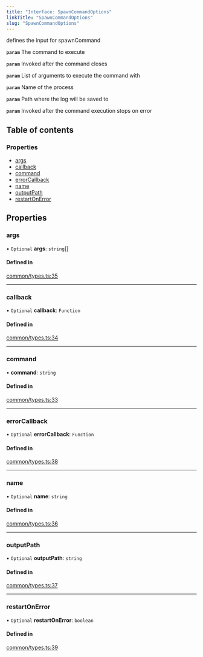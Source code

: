 ```yaml
---
title: "Interface: SpawnCommandOptions"
linkTitle: "SpawnCommandOptions"
slug: "SpawnCommandOptions"
---
```


defines the input for spawnCommand

**`param`** The command to execute

**`param`** Invoked after the command closes

**`param`** List of arguments to execute the command with

**`param`** Name of the process

**`param`** Path where the log will be saved to

**`param`**
Invoked after the command execution stops on error

## Table of contents

### Properties

- [args](SpawnCommandOptions.md#args)
- [callback](SpawnCommandOptions.md#callback)
- [command](SpawnCommandOptions.md#command)
- [errorCallback](SpawnCommandOptions.md#errorcallback)
- [name](SpawnCommandOptions.md#name)
- [outputPath](SpawnCommandOptions.md#outputpath)
- [restartOnError](SpawnCommandOptions.md#restartonerror)

## Properties

### args

• `Optional` **args**: `string`[]

#### Defined in

[common/types.ts:35](https://github.com/DooomiT/ros2-cli/blob/cffbfdc/src/common/types.ts#L35)

___

### callback

• `Optional` **callback**: `Function`

#### Defined in

[common/types.ts:34](https://github.com/DooomiT/ros2-cli/blob/cffbfdc/src/common/types.ts#L34)

___

### command

• **command**: `string`

#### Defined in

[common/types.ts:33](https://github.com/DooomiT/ros2-cli/blob/cffbfdc/src/common/types.ts#L33)

___

### errorCallback

• `Optional` **errorCallback**: `Function`

#### Defined in

[common/types.ts:38](https://github.com/DooomiT/ros2-cli/blob/cffbfdc/src/common/types.ts#L38)

___

### name

• `Optional` **name**: `string`

#### Defined in

[common/types.ts:36](https://github.com/DooomiT/ros2-cli/blob/cffbfdc/src/common/types.ts#L36)

___

### outputPath

• `Optional` **outputPath**: `string`

#### Defined in

[common/types.ts:37](https://github.com/DooomiT/ros2-cli/blob/cffbfdc/src/common/types.ts#L37)

___

### restartOnError

• `Optional` **restartOnError**: `boolean`

#### Defined in

[common/types.ts:39](https://github.com/DooomiT/ros2-cli/blob/cffbfdc/src/common/types.ts#L39)
